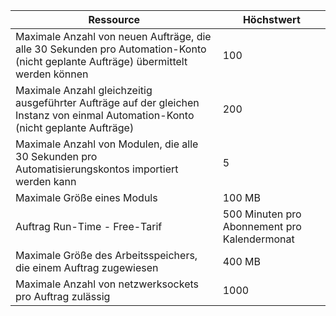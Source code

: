 | Ressource | Höchstwert |
| --- | --- |
| Maximale Anzahl von neuen Aufträge, die alle 30 Sekunden pro Automation-Konto (nicht geplante Aufträge) übermittelt werden können |100 |
| Maximale Anzahl gleichzeitig ausgeführter Aufträge auf der gleichen Instanz von einmal Automation-Konto (nicht geplante Aufträge) |200 |
| Maximale Anzahl von Modulen, die alle 30 Sekunden pro Automatisierungskontos importiert werden kann |5 |
| Maximale Größe eines Moduls |100 MB |
| Auftrag Run-Time - Free-Tarif |500 Minuten pro Abonnement pro Kalendermonat |
| Maximale Größe des Arbeitsspeichers, die einem Auftrag zugewiesen |400 MB |
| Maximale Anzahl von netzwerksockets pro Auftrag zulässig |1000 |

